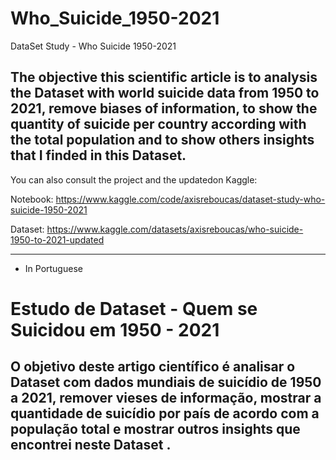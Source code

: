 # Who_Suicide_1950-2021
DataSet Study - Who Suicide 1950-2021

## The objective this scientific article is to analysis the Dataset with world suicide data from 1950 to 2021, remove biases of information, to show the quantity of suicide per country according with the total population and to show others insights that I finded in this Dataset.


You can also consult the project and the updatedon Kaggle: 

Notebook:
https://www.kaggle.com/code/axisreboucas/dataset-study-who-suicide-1950-2021

Dataset:
https://www.kaggle.com/datasets/axisreboucas/who-suicide-1950-to-2021-updated

---------------------------------------------------------------------
- In Portuguese
# Estudo de Dataset - Quem se Suicidou em 1950 - 2021

## O objetivo deste artigo científico é analisar o Dataset com dados mundiais de suicídio de 1950 a 2021, remover vieses de informação, mostrar a quantidade de suicídio por país de acordo com a população total e mostrar outros insights que encontrei neste Dataset .
